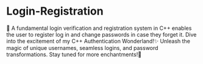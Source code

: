 # Login-Registration
 🚀 A fundamental login verification and registration system in C++ enables the user to register log in and change passwords in case they forget it. Dive into the excitement of my C++ Authentication Wonderland!✨ Unleash the magic of unique usernames, seamless logins, and password transformations.  Stay tuned for more enchantments!🌟
